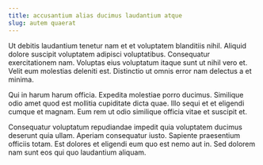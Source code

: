 ```yaml
---
title: accusantium alias ducimus laudantium atque
slug: autem quaerat
---
```


Ut debitis laudantium tenetur nam et et voluptatem blanditiis nihil. Aliquid dolore suscipit voluptatem adipisci voluptatibus. Consequatur exercitationem nam. Voluptas eius voluptatum itaque sunt ut nihil vero et. Velit eum molestias deleniti est. Distinctio ut omnis error nam delectus a et minima.

Qui in harum harum officia. Expedita molestiae porro ducimus. Similique odio amet quod est mollitia cupiditate dicta quae. Illo sequi et et eligendi cumque et magnam. Eum rem ut odio similique officia vitae et suscipit et.

Consequatur voluptatum repudiandae impedit quia voluptatem ducimus deserunt quia ullam. Aperiam consequatur iusto. Sapiente praesentium officiis totam. Est dolores et eligendi eum quo est nemo aut in. Sed dolorem nam sunt eos qui quo laudantium aliquam.
